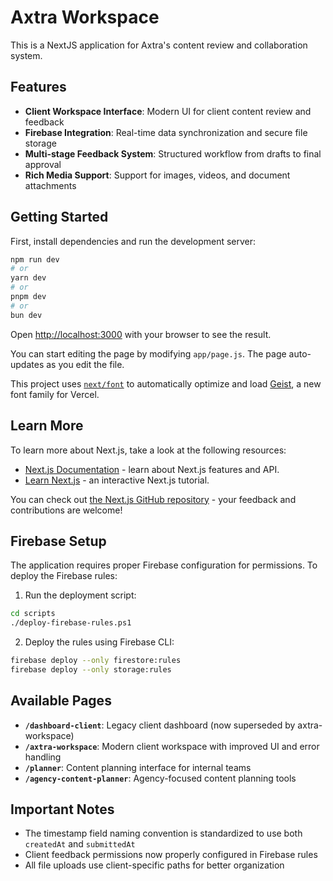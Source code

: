 # Axtra Workspace

This is a NextJS application for Axtra's content review and collaboration system.

## Features

- **Client Workspace Interface**: Modern UI for client content review and feedback
- **Firebase Integration**: Real-time data synchronization and secure file storage
- **Multi-stage Feedback System**: Structured workflow from drafts to final approval
- **Rich Media Support**: Support for images, videos, and document attachments

## Getting Started

First, install dependencies and run the development server:

```bash
npm run dev
# or
yarn dev
# or
pnpm dev
# or
bun dev
```

Open [http://localhost:3000](http://localhost:3000) with your browser to see the result.

You can start editing the page by modifying `app/page.js`. The page auto-updates as you edit the file.

This project uses [`next/font`](https://nextjs.org/docs/app/building-your-application/optimizing/fonts) to automatically optimize and load [Geist](https://vercel.com/font), a new font family for Vercel.

## Learn More

To learn more about Next.js, take a look at the following resources:

- [Next.js Documentation](https://nextjs.org/docs) - learn about Next.js features and API.
- [Learn Next.js](https://nextjs.org/learn) - an interactive Next.js tutorial.

You can check out [the Next.js GitHub repository](https://github.com/vercel/next.js) - your feedback and contributions are welcome!

## Firebase Setup

The application requires proper Firebase configuration for permissions. To deploy the Firebase rules:

1. Run the deployment script:
```bash
cd scripts
./deploy-firebase-rules.ps1
```

2. Deploy the rules using Firebase CLI:
```bash
firebase deploy --only firestore:rules
firebase deploy --only storage:rules
```

## Available Pages

- **`/dashboard-client`**: Legacy client dashboard (now superseded by axtra-workspace)
- **`/axtra-workspace`**: Modern client workspace with improved UI and error handling
- **`/planner`**: Content planning interface for internal teams
- **`/agency-content-planner`**: Agency-focused content planning tools

## Important Notes

- The timestamp field naming convention is standardized to use both `createdAt` and `submittedAt` 
- Client feedback permissions now properly configured in Firebase rules
- All file uploads use client-specific paths for better organization
